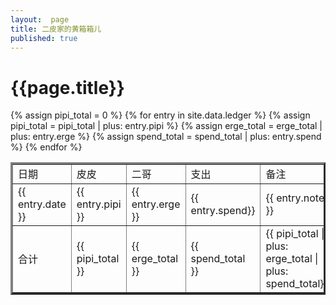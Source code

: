 ```yaml
---
layout:  page
title: 二皮家的黄箱箱儿 
published: true 
---
```

# {{page.title}}

<table align="center" border="3" width="402">

  <tbody>
    <tr>
      <td>日期</td>
      <td>皮皮</td>
      <td>二哥</td>
      <td>支出</td>
      <td>备注</td>
    </tr>
{% assign pipi_total = 0 %}
{% for entry in site.data.ledger %}
    {% assign pipi_total = pipi_total | plus: entry.pipi %}
    {% assign erge_total = erge_total | plus: entry.erge %}
    {% assign spend_total = spend_total | plus: entry.spend %}
    <tr>
      <td>{{ entry.date }}</td>
      <td>{{ entry.pipi }}</td>
      <td>{{ entry.erge }}</td>
      <td>{{ entry.spend}}</td>
      <td>{{ entry.note }}</td>
    </tr>
{% endfor %}
    <tr>
      <td>合计</td>
      <td>{{ pipi_total }}</td>
      <td>{{ erge_total }}</td>
      <td>{{ spend_total }}</td>
      <td>{{ pipi_total | plus: erge_total | plus: spend_total}}</td>
    </tr>
  </tbody>
  <colgroup>
    <col style="width: 25%;">
    <col style="width: 25%;">
    <col style="width: 25%;">
    <col style="width: 25%;">
    <col style="width: 25%;">
  </colgroup>
</table>

